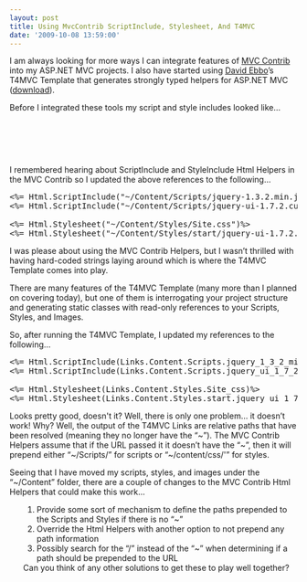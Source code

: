 ```yaml
---
layout: post
title: Using MvcContrib ScriptInclude, Stylesheet, And T4MVC
date: '2009-10-08 13:59:00'
---
```


<p>I am always looking for more ways I can integrate features of <a href="http://www.codeplex.com/MVCContrib" target="_blank">MVC Contrib</a> into my ASP.NET MVC projects. I also have started using <a href="http://blogs.msdn.com/davidebb/" target="_blank">David Ebbo</a>’s T4MVC Template that generates strongly typed helpers for ASP.NET MVC (<a href="http://aspnet.codeplex.com/Release/ProjectReleases.aspx?ReleaseId=24471" target="_blank">download</a>).</p>  <p>Before I integrated these tools my script and style includes looked like…</p>  <pre><script src="../../Content/Scripts/jquery-1.3.2.min.js" type="text/javascript"></script><br><script src="../../Content/Scripts/jquery-ui-1.7.2.custom.min.js" type="text/javascript"></script><br><br><link href="../../Content/Styles/Site.css" rel="stylesheet" type="text/css" /><br><link href="../../Content/Styles/start/jquery-ui-1.7.2.custom.css" rel="stylesheet" type="text/css" /></pre> <p>I remembered hearing about ScriptInclude and StyleInclude Html Helpers in the MVC Contrib so I updated the above references to the following…</p> <pre><%= Html.ScriptInclude("~/Content/Scripts/jquery-1.3.2.min.js")%><br><%= Html.ScriptInclude("~/Content/Scripts/jquery-ui-1.7.2.custom.min.js")%><br><br><%= Html.Stylesheet("~/Content/Styles/Site.css")%><br><%= Html.Stylesheet("~/Content/Styles/start/jquery-ui-1.7.2.custom.css")%></pre> <p>I was please about using the MVC Contrib Helpers, but I wasn’t thrilled with having hard-coded strings laying around which is where the T4MVC Template comes into play. </p> <p>There are many features of the T4MVC Template (many more than I planned on covering today), but one of them is interrogating your project structure and generating static classes with read-only references to your Scripts, Styles, and Images.</p> <p>So, after running the T4MVC Template, I updated my references to the following…</p> <pre><%= Html.ScriptInclude(Links.Content.Scripts.jquery_1_3_2_min_js)%><br><%= Html.ScriptInclude(Links.Content.Scripts.jquery_ui_1_7_2_custom_min_js)%><br><br><%= Html.Stylesheet(Links.Content.Styles.Site_css)%><br><%= Html.Stylesheet(Links.Content.Styles.start.jquery_ui_1_7_2_custom_css)%></pre> <p>Looks pretty good, doesn't it? Well, there is only one problem… it doesn’t work! Why? Well, the output of the T4MVC Links are relative paths that have been resolved (meaning they no longer have the “~”). The MVC Contrib Helpers assume that if the URL passed it it doesn’t have the “~”, then it will prepend either “~/Scripts/” for scripts or “~/content/css/'” for styles. </p> <p>Seeing that I have moved my scripts, styles, and images under the “~/Content” folder, there are a couple of changes to the MVC Contrib Html Helpers that could make this work… </p> <ol><ol><li>Provide some sort of mechanism to define the paths prepended to the Scripts and Styles if there is no “~” </li>     <li>Override the Html Helpers with another option to not prepend any path information </li>     <li>Possibly search for the “/” instead of the “~” when determining if a path should be prepended to the URL </li>  </ol>Can you think of any other solutions to get these to play well together?</ol>